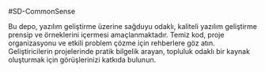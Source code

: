 #SD-CommonSense

Bu depo, yazılım geliştirme üzerine sağduyu odaklı, kaliteli yazılım geliştirme prensip ve örneklerini içermesi amaçlanmaktadır. Temiz kod, proje organizasyonu ve etkili problem çözme için rehberlere göz atın. Geliştiricilerin projelerinde pratik bilgelik arayan, topluluk odaklı bir kaynak oluşturmak için görüşlerinizi katkıda bulunun.
